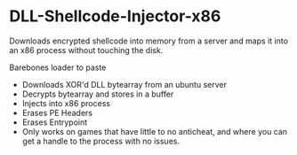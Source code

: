 # DLL-Shellcode-Injector-x86
Downloads encrypted shellcode into memory from a server and maps it into an x86 process without touching the disk.

Barebones loader to paste
- Downloads XOR'd DLL bytearray from an ubuntu server
- Decrypts bytearray and stores in a buffer
- Injects into x86 process
- Erases PE Headers
- Erases Entrypoint
- Only works on games that have little to no anticheat, and where you can get a handle to the process with no issues.

